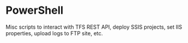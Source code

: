 # PowerShell

Misc scripts to interact with TFS REST API, deploy SSIS projects, set IIS properties, upload logs to FTP site, etc.

